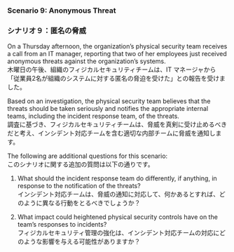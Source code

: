 ### Scenario 9: Anonymous Threat 
### シナリオ９：匿名の脅威

On a Thursday afternoon, the organization’s physical security team receives a call from an IT manager, reporting that two of her employees just received anonymous threats against the organization’s systems.  
木曜日の午後、組織のフィジカルセキュリティチームは、IT マネージャから「従業員2名が組織のシステムに対する匿名の脅迫を受けた」との報告を受けました。

Based on an investigation, the physical security team believes that the threats should be taken seriously and notifies the appropriate internal teams, including the incident response team, of the threats.  
調査に基づき、フィジカルセキュリティチームは、脅威を真剣に受け止めるべきだと考え、インシデント対応チームを含む適切な内部チームに脅威を通知します。

The following are additional questions for this scenario:  
このシナリオに関する追加の質問は以下の通りです。

1. What should the incident response team do differently, if anything, in response to the notification of the threats?  
インシデント対応チームは、脅威の通知に対応して、何かあるとすれば、どのように異なる行動をとるべきでしょうか？

2. What impact could heightened physical security controls have on the team’s responses to incidents?   
フィジカルセキュリティ管理の強化は、インシデント対応チームの対応にどのような影響を与える可能性がありますか？